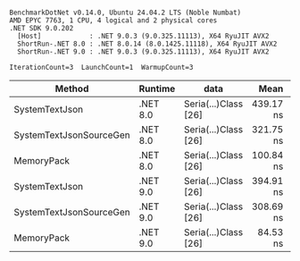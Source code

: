 ```

BenchmarkDotNet v0.14.0, Ubuntu 24.04.2 LTS (Noble Numbat)
AMD EPYC 7763, 1 CPU, 4 logical and 2 physical cores
.NET SDK 9.0.202
  [Host]            : .NET 9.0.3 (9.0.325.11113), X64 RyuJIT AVX2
  ShortRun-.NET 8.0 : .NET 8.0.14 (8.0.1425.11118), X64 RyuJIT AVX2
  ShortRun-.NET 9.0 : .NET 9.0.3 (9.0.325.11113), X64 RyuJIT AVX2

IterationCount=3  LaunchCount=1  WarmupCount=3  

```
| Method                  | Runtime  | data                 | Mean      | Error      | StdDev   | Min       | Max       | Gen0   | Allocated |
|------------------------ |--------- |--------------------- |----------:|-----------:|---------:|----------:|----------:|-------:|----------:|
| SystemTextJson          | .NET 8.0 | Seria(...)Class [26] | 439.17 ns |  31.711 ns | 1.738 ns | 437.17 ns | 440.33 ns | 0.0196 |     328 B |
| SystemTextJsonSourceGen | .NET 8.0 | Seria(...)Class [26] | 321.75 ns |  12.297 ns | 0.674 ns | 321.03 ns | 322.36 ns | 0.0219 |     368 B |
| MemoryPack              | .NET 8.0 | Seria(...)Class [26] | 100.84 ns |   7.722 ns | 0.423 ns | 100.36 ns | 101.14 ns | 0.0076 |     128 B |
| SystemTextJson          | .NET 9.0 | Seria(...)Class [26] | 394.91 ns | 134.237 ns | 7.358 ns | 390.53 ns | 403.41 ns | 0.0196 |     328 B |
| SystemTextJsonSourceGen | .NET 9.0 | Seria(...)Class [26] | 308.69 ns |  68.575 ns | 3.759 ns | 304.69 ns | 312.15 ns | 0.0219 |     368 B |
| MemoryPack              | .NET 9.0 | Seria(...)Class [26] |  84.53 ns |   2.769 ns | 0.152 ns |  84.37 ns |  84.68 ns | 0.0076 |     128 B |
